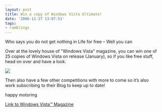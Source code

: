 ```yaml
---
layout: post
title: Win a copy of Windows Vista Ultimate!
date: '2006-11-27 13:07:51'
tags:
- ramblings
---
```


Who says you do not get nothing in Life for free – Well you can

Over at the lovely house of "Windows Vista" magazine, you can win one of 25 copies of Windows Vista on release (January), so if you like free stuff, head on over and have a look.

[![](http://tk2.storage.msn.com/x1pb4lnKEHD-4CJQOyvlqmI51Rc6D1cW51ePdeTP68-sLA3gogSckrhnHKCKE1DS5QQV5nUIcqED77hlKAvHG1ubVI9XWURM0TqT1XfWgnmCFYbY5Oio_hArQnbCZWE81Mo-S220CjpiM6vIPoH5kapsw)](http://tk2.storage.msn.com/x1pb4lnKEHD-4CJQOyvlqmI51Rc6D1cW51ePdeTP68-sLBhTjC4t9U-JBfve0oWichlO1Md6rjhgNJtZRl9iR-QpG_orI9fDMAjpCkszt9hKMAhG-OJGfhbQg1v3_gSt51_nw76plJNXeJlGbyeMqyHGQ)

Then also have a few other competitions with more to come so it’s also work subscribing to their Blog to keep up to date!

 

happy motoring

[Link to Windows Vista™ Magazine](http://blog.windowsvistamagazine.co.uk/page/windowsvista?entry=win_a_copy_of_windows)

